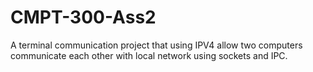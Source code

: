 # CMPT-300-Ass2
A terminal communication project that using IPV4 allow two computers communicate each other with local network using sockets and IPC.
